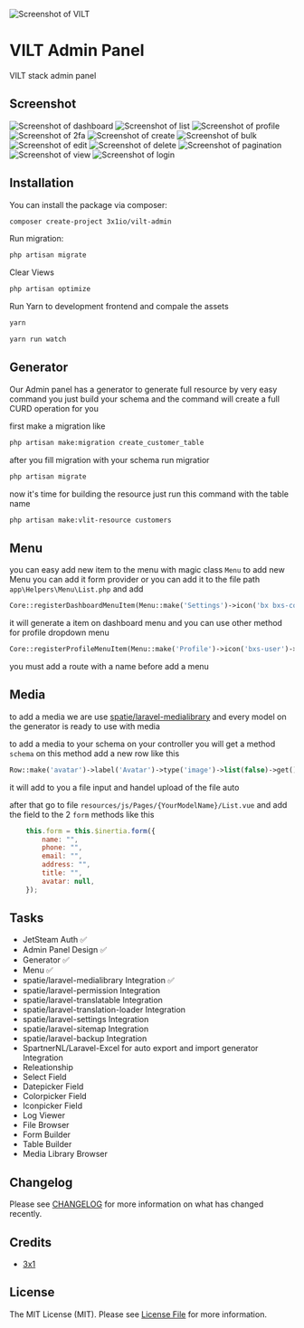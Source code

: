 ![Screenshot of VILT](https://raw.githubusercontent.com/3x1io/vilt-admin/main/arts/stack.jpeg)

# VILT Admin Panel

VILT stack admin panel

## Screenshot

![Screenshot of dashboard](https://raw.githubusercontent.com/3x1io/vilt-admin/main/arts/dashboard.png)
![Screenshot of list](https://raw.githubusercontent.com/3x1io/vilt-admin/main/arts/list.png)
![Screenshot of profile](https://raw.githubusercontent.com/3x1io/vilt-admin/main/arts/profile.png)
![Screenshot of 2fa](https://raw.githubusercontent.com/3x1io/vilt-admin/main/arts/2fa.png)
![Screenshot of create](https://raw.githubusercontent.com/3x1io/vilt-admin/main/arts/create.png)
![Screenshot of bulk](https://raw.githubusercontent.com/3x1io/vilt-admin//ain/arts/bulk.png)
![Screenshot of edit](https://raw.githubusercontent.com/3x1io/vilt-admin/main/arts/edit.png)
![Screenshot of delete](https://raw.githubusercontent.com/3x1io/vilt-admin/main/arts/delete.png)
![Screenshot of pagination](https://raw.githubusercontent.com/3x1io/vilt-admin/main/arts/pagination.png)
![Screenshot of view](https://raw.githubusercontent.com/3x1io/vilt-admin/main/arts/view.png)
![Screenshot of login](https://raw.githubusercontent.com/3x1io/vilt-admin/main/arts/login.png)

## Installation

You can install the package via composer:

```bash
composer create-project 3x1io/vilt-admin
```

Run migration:

```bash
php artisan migrate
```

Clear Views

```bash
php artisan optimize
```

Run Yarn to development frontend and compale the assets

```bash
yarn
```

```bash
yarn run watch
```

## Generator

Our Admin panel has a generator to generate full resource by very easy command you just build your schema and the command will create a full CURD operation for you

first make a migration like

```bash
php artisan make:migration create_customer_table
```

after you fill migration with your schema run migratior

```bash
php artisan migrate
```

now it's time for building the resource just run this command with the table name 

```bash
php artisan make:vlit-resource customers
```

## Menu

you can easy add new item to the menu with magic class `Menu` to add new Menu you can add it form provider or you can add it to the file path `app\Helpers\Menu\List.php` and add

```php
Core::registerDashboardMenuItem(Menu::make('Settings')->icon('bx bxs-cog')->route('settings'), 'Settings');
```

it will generate a item on dashboard menu and you can use other method for profile dropdown menu

```php
Core::registerProfileMenuItem(Menu::make('Profile')->icon('bxs-user')->route('profile.show'));
```

you must add a route with a name before add a menu

## Media

to add a media we are use [spatie/laravel-medialibrary](https://spatie.be/docs/laravel-medialibrary/v10/introduction) and every model on the generator is ready to use with media

to add a media to your schema on your controller you will get a method `schema` on this method add a new row like this

```php
Row::make('avatar')->label('Avatar')->type('image')->list(false)->get(),
```

it will add to you a file input and handel upload of the file auto

after that go to file `resources/js/Pages/{YourModelName}/List.vue` and add the field to the 2 `form` methods like this

```js
    this.form = this.$inertia.form({
        name: "",
        phone: "",
        email: "",
        address: "",
        title: "",
        avatar: null,
    });
```

## Tasks

- JetSteam Auth ✅
- Admin Panel Design ✅
- Generator ✅
- Menu ✅
- spatie/laravel-medialibrary Integration ✅
- spatie/laravel-permission Integration
- spatie/laravel-translatable Integration
- spatie/laravel-translation-loader Integration
- spatie/laravel-settings Integration
- spatie/laravel-sitemap Integration
- spatie/laravel-backup Integration
- SpartnerNL/Laravel-Excel for auto export and import generator Integration
- Releationship
- Select Field
- Datepicker Field
- Colorpicker Field
- Iconpicker Field
- Log Viewer
- File Browser
- Form Builder
- Table Builder
- Media Library Browser

## Changelog

Please see [CHANGELOG](CHANGELOG.md) for more information on what has changed recently.

## Credits

- [3x1](https://github.com/3x1io)

## License

The MIT License (MIT). Please see [License File](LICENSE.md) for more information.
